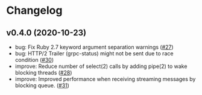 # Changelog

## v0.4.0 (2020-10-23)

- bug: Fix Ruby 2.7 keyword argument separation warnings ([#27](https://github.com/cookpad/grpc_kit/pull/27))
- bug: HTTP/2 Trailer (grpc-status) might not be sent due to race condition ([#30](https://github.com/cookpad/grpc_kit/pull/30))
- improve: Reduce number of select(2) calls by adding pipe(2) to wake blocking threads ([#28](https://github.com/cookpad/grpc_kit/pull/28))
- improve: Improved performance when receiving streaming messages by blocking queue. ([#31](https://github.com/cookpad/grpc_kit/pull/31))

